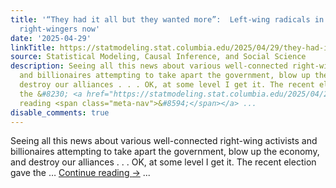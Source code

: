 ```yaml
---
title: '“They had it all but they wanted more”:  Left-wing radicals in the 1960s and
  right-wingers now'
date: '2025-04-29'
linkTitle: https://statmodeling.stat.columbia.edu/2025/04/29/they-had-it-all-but-they-wanted-more-left-wing-radicals-in-the-1960s-and-right-wingers-now/
source: Statistical Modeling, Causal Inference, and Social Science
description: Seeing all this news about various well-connected right-wing activists
  and billionaires attempting to take apart the government, blow up the economy, and
  destroy our alliances . . . OK, at some level I get it. The recent election gave
  the &#8230; <a href="https://statmodeling.stat.columbia.edu/2025/04/29/they-had-it-all-but-they-wanted-more-left-wing-radicals-in-the-1960s-and-right-wingers-now/">Continue
  reading <span class="meta-nav">&#8594;</span></a> ...
disable_comments: true
---
```

Seeing all this news about various well-connected right-wing activists and billionaires attempting to take apart the government, blow up the economy, and destroy our alliances . . . OK, at some level I get it. The recent election gave the &#8230; <a href="https://statmodeling.stat.columbia.edu/2025/04/29/they-had-it-all-but-they-wanted-more-left-wing-radicals-in-the-1960s-and-right-wingers-now/">Continue reading <span class="meta-nav">&#8594;</span></a> ...